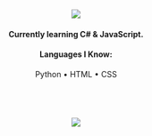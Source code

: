 <h1 align="center">
  <a href="#">
    <img align="center" src="https://readme-typing-svg.herokuapp.com?color=448cff&center=true&vCenter=true&width=600&height=100&lines=Hi+there!;My+name+is+Ömer.;I+am+a+Software+Engineer+from+Turkey.;Constantly+learning+new+skills."/>
  </a>
  <br>
</h1>

<h4 align="center">Currently learning C# & JavaScript.</h4>

<h4 align="center">Languages I Know:</h4>

<p align="center">
  Python
  •
  HTML
  •
  CSS
</p>

<h1></h1><br>

<p align="center">
  <a href="#">
    <img align="center" src="https://sculas-self-readme-stats-api.vercel.app/api?username=oomeravcii&show_icons=true&theme=dark&count_private=true" />
  </a>
</p>


